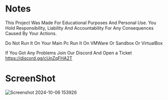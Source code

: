# Notes

This Project Was Made For Educational Purposes And Personal Use. You Hold Responsibility, Liability And Accountability For Any Consequences Caused By Your Actions.

Do Not Run It On Your Main Pc Run It On VMWare Or Sandbox Or VirtualBox

If You Got Any Problems Join Our Discord And Open a Ticket https://discord.gg/cUnZqFHA2T

# ScreenShot

![Screenshot 2024-10-06 153926](https://github.com/user-attachments/assets/6e8c426f-682e-4f54-9c25-f52bfcaed568)
